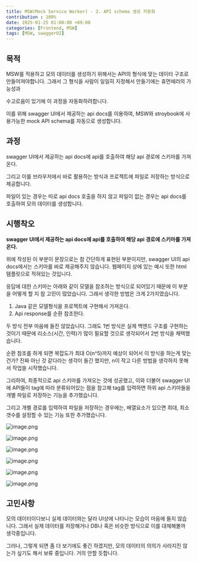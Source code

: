 ```yaml
---
title: MSW(Mock Service Worker) - 2. API schema 생성 자동화 
contribution : 100%
date: 2025-01-25 01:00:00 +09:00
categories: [Frontend, MSW]
tags: [MSW, swaggerUI]
---
```


## **목적**

MSW를 적용하고 모의 데이터를 생성하기 위해서는 API의 형식에 맞는 데이터 구조로 만들어져야합니다. 그래서 그 형식을 사람이 일일히 지정해서 만들기에는 휴먼에러의 가능성과

수고로움이 있기에 이 과정을 자동화하려합니다.

이를 위해 swagger UI에서 제공하는 api docs를 이용하여, MSW와 stroybook에 사용가능한 mock API schema를 자동으로 생성합니다.

## **과정**

swagger UI에서 제공하는 api docs에 api를 호출하여 해당 api 경로에 스키마를 가져온다.

그리고 이를 브라우저에서 바로 활용하는 방식과 프로젝트에 파일로 저장하는 방식으로 제공합니다.

파일이 있는 경우는 따로 api docs 호출을 하지 않고 파일이 없는 경우는 api docs를 호출하여 모의 데이터를 생성합니다.

## **시행착오**

**swagger UI에서 제공하는 api docs에 api를 호출하여 해당 api 경로에 스키마를 가져온다.**

위에 작성된 이 부분이 문장으로는 참 간단하게 표현된 부분이지만, swagger UI의 api docs에서는 스키마를 바로 제공해주지 않습니다. 웹페이지 상에 있는 예시 또한 html 템플릿으로 적혀있는 것입니다.

응답에 대한 스키마는 아래와 같이 모델을 참조하는 방식으로 되어있기 때문에 이 부분을 어떻게 할 지 참 고민이 많았습니다. 그래서 생각한 방법은 크게 2가지였습니다.

1. Java 같은 모델형식을 프로젝트에 구현해서 가져온다.
2. Api response를 순환 참조한다.

두 방식 전부 마음에 들진 않았습니다. 그래도 1번 방식은 실제 백엔드 구조를 구현하는 것이기 때문에 리소스(시간, 인력)가 많이 필요할 것으로 생각되어서 2번 방식을 채택했습니다.

순환 참조를 하게 되면 복잡도가 최대 O(n^5)까지 예상이 되어서 이 방식을 하는게 맞는건가? 진짜 아닌 것 같다라는 생각이 들긴 했지만, n이 작고 다른 방법을 생각하지 못해서 작업을 시작했습니다.

그리하여, 최종적으로 api 스키마를 가져오는 것에 성공했고, 이와 더불어 swagger UI에 API들이 tag에 따라 분류되어있는 점을 참고해 tag를 입력하면 하위 api 스키마들을 개별 파일로 저장하는 기능을 추가했습니다.

그리고 개별 경로를 입력하여 파일을 저장하는 경우에는, 배열요소가 있으면 최대, 최소 갯수를 설정할 수 있는 기능 또한 추가했습니다.

![image.png](/assets/img/2025-01-25/2025-01-25-MSW_2_1.png)

![image.png](/assets/img/2025-01-25/2025-01-25-MSW_2_2.png)

![image.png](/assets/img/2025-01-25/2025-01-25-MSW_2_3.png)

![image.png](/assets/img/2025-01-25/2025-01-25-MSW_2_4.png)

![image.png](/assets/img/2025-01-25/2025-01-25-MSW_2_5.png)

![image.png](/assets/img/2025-01-25/2025-01-25-MSW_2_6.png)

## **고민사항**

모의 데이터이다보니 실제 데이터와는 달라 UI상에 나타나는 모습이 마음에 들지 않습니다. 그래서 실제 데이터를 저장해거나 DB나 혹은 비슷한 방식으로 이를 대체해볼까 생각중입니다.

그러나, 그렇게 되면 좀 더 보기에도 좋긴 하겠지만, 모의 데이터의 의의가 사라지진 않는가 싶기도 해서 보류 중입니다. 거의 안할 듯합니다.